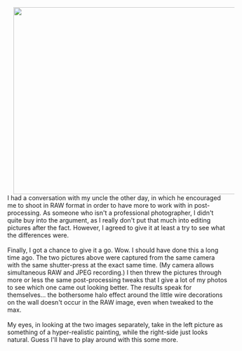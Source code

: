 

<div class="separator" style="clear: both; text-align: center;"><a href="http://1.bp.blogspot.com/-3ynE4ASzHk0/USvtlFbbWkI/AAAAAAAACy8/Pzpluhs0vl0/s1600/raw-vs-jpeg.jpg" imageanchor="1" style="margin-left: 1em; margin-right: 1em;"><img border="0" height="426" src="http://1.bp.blogspot.com/-3ynE4ASzHk0/USvtlFbbWkI/AAAAAAAACy8/Pzpluhs0vl0/s640/raw-vs-jpeg.jpg" width="640" /></a></div>I had a conversation with my uncle the other day, in which he encouraged me to shoot in RAW format in order to have more to work with in post-processing. As someone who isn't a professional photographer, I didn't quite buy into the argument, as I really don't put that much into editing pictures after the fact. However, I agreed to give it at least a try to see what the differences were.<br /><br />Finally, I got a chance to give it a go. Wow. I should have done this a long time ago. The two pictures above were captured from the same camera with the same shutter-press at the exact same time. (My camera allows simultaneous RAW and JPEG recording.) I then threw the pictures through more or less the same post-processing tweaks that I give a lot of my photos to see which one came out looking better. The results speak for themselves... the bothersome halo effect around the little wire decorations on the wall doesn't occur in the RAW image, even when tweaked to the max.<br /><br />My eyes, in looking at the two images separately, take in the left picture as something of a hyper-realistic painting, while the right-side just looks natural. Guess I'll have to play around with this some more.